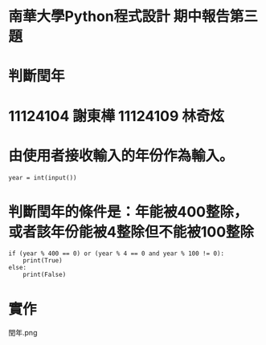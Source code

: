 # 南華大學Python程式設計 期中報告第三題
# 判斷閏年
# 11124104 謝東樺 11124109 林奇炫
# 由使用者接收輸入的年份作為輸入。
```
year = int(input())
```
# 判斷閏年的條件是：年能被400整除，或者該年份能被4整除但不能被100整除
```
if (year % 400 == 0) or (year % 4 == 0 and year % 100 != 0):
    print(True)
else:
    print(False)
```

# 實作
閏年.png
